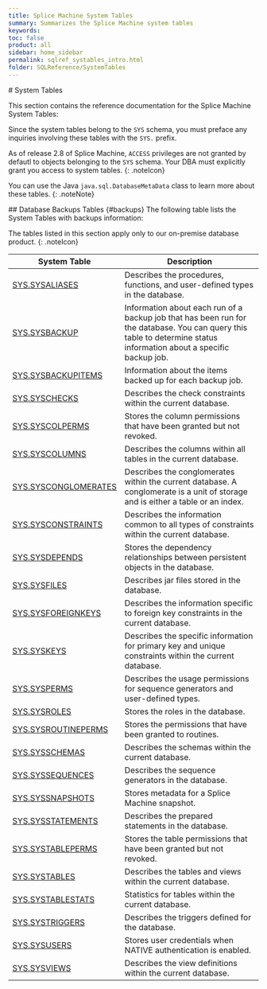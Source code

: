 ```yaml
---
title: Splice Machine System Tables
summary: Summarizes the Splice Machine system tables
keywords:
toc: false
product: all
sidebar: home_sidebar
permalink: sqlref_systables_intro.html
folder: SQLReference/SystemTables
---
```

<section>
<div class="TopicContent" data-swiftype-index="true" markdown="1">
# System Tables

This section contains the reference documentation for the Splice Machine System Tables:

Since the system tables belong to the `SYS` schema, you must preface any inquiries involving these tables with the `SYS.` prefix.

As of release 2.8 of Splice Machine, `ACCESS` privileges are not granted by defautl to objects belonging to the `SYS` schema. Your DBA must explicitly grant you access to system tables.
{: .noteIcon}

You can use the Java `java.sql.DatabaseMetaData` class to learn more about these tables.
{: .noteNote}

<div markdown="1">
## Database Backups Tables  {#backups}
The following table lists the System Tables with backups information:

The tables listed in this section apply only to our on-premise database product.
{: .noteIcon}

<table summary="Summary table with links to and descriptions of system tables">
    <col />
    <col />
    <thead>
        <tr>
            <th>System Table</th>
            <th>Description</th>
        </tr>
    </thead>
    <tbody>
        <tr>
            <td class="CodeFont"><a href="sqlref_systables_sysaliases.html">SYS.SYSALIASES</a>
            </td>
            <td>Describes the procedures, functions, and user-defined types in the database.</td>
        </tr>
        <tr>
            <td class="CodeFont"><a href="sqlref_systables_sysbackup.html">SYS.SYSBACKUP</a>
            </td>
            <td>Information about each run of a backup job that has been run for the database. You can query this table to determine status information about a specific backup job.</td>
        </tr>
        <tr>
            <td class="CodeFont"><a href="sqlref_systables_sysbackupitems.html">SYS.SYSBACKUPITEMS</a>
            </td>
            <td>Information about the items backed up for each backup job.</td>
        </tr>
        <tr>
            <td class="CodeFont"><a href="sqlref_systables_syschecks.html">SYS.SYSCHECKS</a>
            </td>
            <td>Describes the check constraints within the current database.</td>
        </tr>
        <tr>
            <td class="CodeFont"><a href="sqlref_systables_syscolperms.html">SYS.SYSCOLPERMS</a>
            </td>
            <td>Stores the column permissions that have been granted but not revoked.</td>
        </tr>
        <tr>
            <td class="CodeFont"><a href="sqlref_systables_syscolumns.html">SYS.SYSCOLUMNS</a>
            </td>
            <td>Describes the columns within all tables in the current database.</td>
        </tr>
        <tr>
            <td class="CodeFont"><a href="sqlref_systables_sysconglomerates.html">SYS.SYSCONGLOMERATES</a>
            </td>
            <td>Describes the conglomerates within the current database. A conglomerate is a unit of storage and is either a table or an index.</td>
        </tr>
        <tr>
            <td class="CodeFont"><a href="sqlref_systables_sysconstraints.html">SYS.SYSCONSTRAINTS</a>
            </td>
            <td>Describes the information common to all types of constraints within the current database.</td>
        </tr>
        <tr>
            <td class="CodeFont"><a href="sqlref_systables_sysdepends.html">SYS.SYSDEPENDS</a>
            </td>
            <td>Stores the dependency relationships between persistent objects in the database.</td>
        </tr>
        <tr>
            <td class="CodeFont"><a href="sqlref_systables_sysfiles.html">SYS.SYSFILES</a>
            </td>
            <td>Describes jar files stored in the database.</td>
        </tr>
        <tr>
            <td class="CodeFont"><a href="developers_fundamentals_foreignkeys.html">SYS.SYSFOREIGNKEYS</a>
            </td>
            <td>Describes the information specific to foreign key constraints in the current database.</td>
        </tr>
        <tr>
            <td class="CodeFont"><a href="sqlref_systables_syskeys.html">SYS.SYSKEYS</a>
            </td>
            <td>Describes the specific information for primary key and unique constraints within the current database.</td>
        </tr>
        <tr>
            <td class="CodeFont"><a href="sqlref_systables_sysperms.html">SYS.SYSPERMS</a>
            </td>
            <td>Describes the usage permissions for sequence generators and user-defined types.</td>
        </tr>
        <tr>
            <td class="CodeFont"><a href="sqlref_systables_sysroles.html">SYS.SYSROLES</a>
            </td>
            <td>Stores the roles in the database.</td>
        </tr>
        <tr>
            <td class="CodeFont"><a href="sqlref_systables_sysroutineperms.html">SYS.SYSROUTINEPERMS</a>
            </td>
            <td>Stores the permissions that have been granted to routines.</td>
        </tr>
        <tr>
            <td class="CodeFont"><a href="sqlref_systables_sysschemas.html">SYS.SYSSCHEMAS</a>
            </td>
            <td>Describes the schemas within the current database.</td>
        </tr>
        <tr>
            <td class="CodeFont"><a href="sqlref_systables_syssequences.html">SYS.SYSSEQUENCES</a>
            </td>
            <td>Describes the sequence generators in the database.</td>
        </tr>
        <tr>
            <td class="CodeFont"><a href="sqlref_systables_sysschemas.html">SYS.SYSSNAPSHOTS</a>
            </td>
            <td>Stores metadata for a Splice Machine snapshot.</td>
        </tr>
        <tr>
            <td class="CodeFont"><a href="sqlref_systables_sysstatements.html">SYS.SYSSTATEMENTS</a>
            </td>
            <td>Describes the prepared statements in the database.</td>
        </tr>
        <tr>
            <td class="CodeFont"><a href="sqlref_systables_systableperms.html">SYS.SYSTABLEPERMS</a>
            </td>
            <td>Stores the table permissions that have been granted but not revoked.</td>
        </tr>
        <tr>
            <td class="CodeFont"><a href="sqlref_systables_systables.html">SYS.SYSTABLES</a>
            </td>
            <td>Describes the tables and views within the current database.</td>
        </tr>
        <tr>
            <td class="CodeFont"><a href="sqlref_systables_systablestats.html">SYS.SYSTABLESTATS</a>
            </td>
            <td>Statistics for tables within the current database.</td>
        </tr>
        <tr>
            <td class="CodeFont"><a href="sqlref_systables_systriggers.html">SYS.SYSTRIGGERS</a>
            </td>
            <td>Describes the triggers defined for the database.</td>
        </tr>
        <tr>
            <td class="CodeFont"><a href="sqlref_systables_sysusers.html">SYS.SYSUSERS</a>
            </td>
            <td>Stores user credentials when NATIVE authentication is enabled.</td>
        </tr>
        <tr>
            <td class="CodeFont"><a href="sqlref_systables_sysviews.html">SYS.SYSVIEWS</a>
            </td>
            <td>Describes the view definitions within the current database.</td>
        </tr>
    </tbody>
</table>
</div>
</section>
